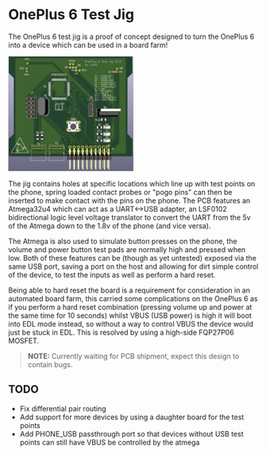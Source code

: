 # OnePlus 6 Test Jig

The OnePlus 6 test jig is a proof of concept designed to turn the OnePlus 6 into a device which can be used in a board farm!

<img src="images/pcb-screenshot.png" width="50%" alt="OnePlus 6 Jig 3D view screenshot"/>

The jig contains holes at specific locations which line up with test points on the phone, spring loaded contact probes or "pogo pins" can then be
inserted to make contact with the pins on the phone. The PCB features an Atmega32u4 which can act as a UART<->USB adapter, an LSF0102
bidirectional logic level voltage translator to convert the UART from the 5v of the Atmega down to the 1.8v of the phone (and vice versa).

The Atmega is also used to simulate button presses on the phone, the volume and power button test pads are normally high and pressed when low.
Both of these features can be (though as yet untested) exposed via the same USB port, saving a port on the host and allowing for dirt simple 
control of the device, to test the inputs as well as perform a hard reset.

Being able to hard reset the board is a requirement for consideration in an automated board farm, this carried some complications on the OnePlus 6
as if you perform a hard reset combination (pressing volume up and power at the same time for 10 seconds) whilst VBUS (USB power) is high it will 
boot into EDL mode instead, so without a way to control VBUS the device would just be stuck in EDL. This is resolved by using a high-side FQP27P06
MOSFET.

> **NOTE:** Currently waiting for PCB shipment, expect this design to contain bugs.

## TODO

* Fix differential pair routing
* Add support for more devices by using a daughter board for the test points
* Add PHONE_USB passthrough port so that devices without USB test points can still have VBUS be controlled by the atmega
